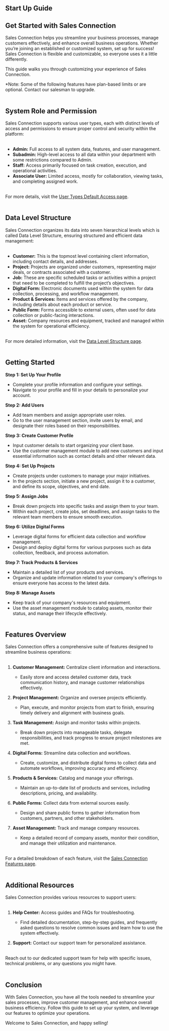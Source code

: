 ## Start Up Guide

## Get Started with Sales Connection

Sales Connection helps you streamline your business processes, manage customers effectively, and enhance overall business operations. Whether you’re joining an established or customized system, set up for success! Sales Connection is flexible and customizable, so everyone uses it a little differently.<br>

This guide walks you through customizing your experience of Sales Connection.<br>

*Note: Some of the following features have plan-based limits or are optional. Contact our salesman to upgrade.<br><br>


## System Role and Permission

Sales Connection supports various user types, each with distinct levels of access and permissions to ensure proper control and security within the platform:<br><br>

- **Admin:** Full access to all system data, features, and user management.
- **Subadmin:** High-level access to all data within your department with some restrictions compared to Admin.
- **Staff:** Access primarily focused on task creation, execution, and operational activities.
- **Associate User:** Limited access, mostly for collaboration, viewing tasks, and completing assigned work.<br><br>
  
For more details, visit the [User Types Default Access page](https://salesconnection.github.io/Sales-Connection-Support/User_Types_Default_Access.html).<br><br>


## Data Level Structure

Sales Connection organizes its data into seven hierarchical levels which is called Data Level Structure, ensuring structured and efficient data management:<br><br>

- **Customer:** This is the topmost level containing client information, including contact details, and addresses.
- **Project:** Projects are organized under customers, representing major deals,  or contracts associated with a customer.
- **Job:** These are specific scheduled tasks or activities within a project that need to be completed to fulfill the project’s objectives.
- **Digital Form:** Electronic documents used within the system for data collection, processing, and workflow management.
- **Product & Services:** Items and services offered by the company, including details about each product or service.
- **Public Form:** Forms accessible to external users, often used for data collection or public-facing interactions.
- **Asset:** Company resources and equipment, tracked and managed within the system for operational efficiency.<br><br>

For more detailed information, visit the [Data Level Structure page](https://salesconnection.github.io/Sales-Connection-Support/Data_Level_Structure.html).<br><br>


## Getting Started

**Step 1: Set Up Your Profile**<br>
- Complete your profile information and configure your settings.
- Navigate to your profile and fill in your details to personalize your account.<br>

**Step 2: Add Users**
- Add team members and assign appropriate user roles.
- Go to the user management section, invite users by email, and designate their roles based on their responsibilities.<br>

**Step 3: Create Customer Profile**
- Input customer details to start organizing your client base.
- Use the customer management module to add new customers and input essential information such as contact details and other relevant data.<br>

**Step 4: Set Up Projects**
- Create projects under customers to manage your major initiatives.
- In the projects section, initiate a new project, assign it to a customer, and define its scope, objectives, and end date.<br>

**Step 5: Assign Jobs**
- Break down projects into specific tasks and assign them to your team.
- Within each project, create jobs, set deadlines, and assign tasks to the relevant team members to ensure smooth execution.<br>

**Step 6: Utilize Digital Forms**
- Leverage digital forms for efficient data collection and workflow management.
- Design and deploy digital forms for various purposes such as data collection, feedback, and process automation.<br>

**Step 7: Track Products & Services**
- Maintain a detailed list of your products and services.
- Organize and update information related to your company's offerings to ensure everyone has access to the latest data.<br>

**Step 8: Manage Assets**
- Keep track of your company's resources and equipment.
- Use the asset management module to catalog assets, monitor their status, and manage their lifecycle effectively.<br><br>


## Features Overview

Sales Connection offers a comprehensive suite of features designed to streamline business operations:<br><br>

1. **Customer Management:** Centralize client information and interactions.
   - Easily store and access detailed customer data, track communication history, and manage customer relationships effectively.<br>

2. **Project Management:** Organize and oversee projects efficiently.
   - Plan, execute, and monitor projects from start to finish, ensuring timely delivery and alignment with business goals.<br>
     
3. **Task Management:** Assign and monitor tasks within projects.
   - Break down projects into manageable tasks, delegate responsibilities, and track progress to ensure project milestones are met.<br>

4. **Digital Forms:** Streamline data collection and workflows.
   - Create, customize, and distribute digital forms to collect data and automate workflows, improving accuracy and efficiency.<br>

5. **Products & Services:** Catalog and manage your offerings.
   - Maintain an up-to-date list of products and services, including descriptions, pricing, and availability.<br>

6. **Public Forms:** Collect data from external sources easily.
   - Design and share public forms to gather information from customers, partners, and other stakeholders.<br>

7. **Asset Management:** Track and manage company resources.
   - Keep a detailed record of company assets, monitor their condition, and manage their utilization and maintenance.<br><br>

For a detailed breakdown of each feature, visit the [Sales Connection Features page](https://salesconnection.github.io/Sales-Connection-Support/#features-knowledge).<br><br>


## Additional Resources

Sales Connection provides various resources to support users:<br><br>

1. **Help Center:** Access guides and FAQs for troubleshooting.
   - Find detailed documentation, step-by-step guides, and frequently asked questions to resolve common issues and learn how to use the system effectively.
    
2. **Support:** Contact our support team for personalized assistance.<br><br>

Reach out to our dedicated support team for help with specific issues, technical problems, or any questions you might have.<br><br>


## Conclusion

With Sales Connection, you have all the tools needed to streamline your sales processes, improve customer management, and enhance overall business efficiency. Follow this guide to set up your system, and leverage our features to optimize your operations.<br>

Welcome to Sales Connection, and happy selling!<br><br>

<!-- [Link Text](https://salesconnection.github.io/Sales-Connection-Support/Start_Up_Guide.html) -->
